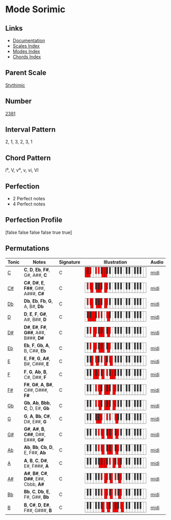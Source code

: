 # Mode Sorimic

## Links

- [Documentation](index.md)
- [Scales Index](Scales.md)
- [Modes Index](Modes.md)
- [Chords Index](Chords.md)

## Parent Scale

[Stythimic](ScaleStythimic.md)

## Number

[2381](https://ianring.com/musictheory/scales/2381)

## Interval Pattern

2, 1, 3, 2, 3, 1

## Chord Pattern

i⁰, V, v⁰, v, vi, VI

## Perfection

- 2 Perfect notes
- 4 Perfect notes

## Perfection Profile

[false false false false true true]

## Permutations

| Tonic | Notes | Signature | Illustration | Audio |
|-------|-------|-----------|--------------|-------|
| [C](ModeCNaturalSorimic.md) | **C**, **D**, **Eb**, **F#**, G#, A##, **C** | C | ![CNaturalSorimic](ModeCNaturalSorimic.png) | [midi](https://github.com/edipermadi/music/blob/main/docs/ModeCNaturalSorimic.mid?raw=true) |
| [C#](ModeCSharpSorimic.md) | **C#**, **D#**, **E**, **F##**, G##, A###, **C#** | C | ![CSharpSorimic](ModeCSharpSorimic.png) | [midi](https://github.com/edipermadi/music/blob/main/docs/ModeCSharpSorimic.mid?raw=true) |
| [Db](ModeDFlatSorimic.md) | **Db**, **Eb**, **Fb**, **G**, A, B#, **Db** | C | ![DFlatSorimic](ModeDFlatSorimic.png) | [midi](https://github.com/edipermadi/music/blob/main/docs/ModeDFlatSorimic.mid?raw=true) |
| [D](ModeDNaturalSorimic.md) | **D**, **E**, **F**, **G#**, A#, B##, **D** | C | ![DNaturalSorimic](ModeDNaturalSorimic.png) | [midi](https://github.com/edipermadi/music/blob/main/docs/ModeDNaturalSorimic.mid?raw=true) |
| [D#](ModeDSharpSorimic.md) | **D#**, **E#**, **F#**, **G##**, A##, B###, **D#** | C | ![DSharpSorimic](ModeDSharpSorimic.png) | [midi](https://github.com/edipermadi/music/blob/main/docs/ModeDSharpSorimic.mid?raw=true) |
| [Eb](ModeEFlatSorimic.md) | **Eb**, **F**, **Gb**, **A**, B, C##, **Eb** | C | ![EFlatSorimic](ModeEFlatSorimic.png) | [midi](https://github.com/edipermadi/music/blob/main/docs/ModeEFlatSorimic.mid?raw=true) |
| [E](ModeENaturalSorimic.md) | **E**, **F#**, **G**, **A#**, B#, C###, **E** | C | ![ENaturalSorimic](ModeENaturalSorimic.png) | [midi](https://github.com/edipermadi/music/blob/main/docs/ModeENaturalSorimic.mid?raw=true) |
| [F](ModeFNaturalSorimic.md) | **F**, **G**, **Ab**, **B**, C#, D##, **F** | C | ![FNaturalSorimic](ModeFNaturalSorimic.png) | [midi](https://github.com/edipermadi/music/blob/main/docs/ModeFNaturalSorimic.mid?raw=true) |
| [F#](ModeFSharpSorimic.md) | **F#**, **G#**, **A**, **B#**, C##, D###, **F#** | C | ![FSharpSorimic](ModeFSharpSorimic.png) | [midi](https://github.com/edipermadi/music/blob/main/docs/ModeFSharpSorimic.mid?raw=true) |
| [Gb](ModeGFlatSorimic.md) | **Gb**, **Ab**, **Bbb**, **C**, D, E#, **Gb** | C | ![GFlatSorimic](ModeGFlatSorimic.png) | [midi](https://github.com/edipermadi/music/blob/main/docs/ModeGFlatSorimic.mid?raw=true) |
| [G](ModeGNaturalSorimic.md) | **G**, **A**, **Bb**, **C#**, D#, E##, **G** | C | ![GNaturalSorimic](ModeGNaturalSorimic.png) | [midi](https://github.com/edipermadi/music/blob/main/docs/ModeGNaturalSorimic.mid?raw=true) |
| [G#](ModeGSharpSorimic.md) | **G#**, **A#**, **B**, **C##**, D##, E###, **G#** | C | ![GSharpSorimic](ModeGSharpSorimic.png) | [midi](https://github.com/edipermadi/music/blob/main/docs/ModeGSharpSorimic.mid?raw=true) |
| [Ab](ModeAFlatSorimic.md) | **Ab**, **Bb**, **Cb**, **D**, E, F##, **Ab** | C | ![AFlatSorimic](ModeAFlatSorimic.png) | [midi](https://github.com/edipermadi/music/blob/main/docs/ModeAFlatSorimic.mid?raw=true) |
| [A](ModeANaturalSorimic.md) | **A**, **B**, **C**, **D#**, E#, F###, **A** | C | ![ANaturalSorimic](ModeANaturalSorimic.png) | [midi](https://github.com/edipermadi/music/blob/main/docs/ModeANaturalSorimic.mid?raw=true) |
| [A#](ModeASharpSorimic.md) | **A#**, **B#**, **C#**, **D##**, E##, Cbbb, **A#** | C | ![ASharpSorimic](ModeASharpSorimic.png) | [midi](https://github.com/edipermadi/music/blob/main/docs/ModeASharpSorimic.mid?raw=true) |
| [Bb](ModeBFlatSorimic.md) | **Bb**, **C**, **Db**, **E**, F#, G##, **Bb** | C | ![BFlatSorimic](ModeBFlatSorimic.png) | [midi](https://github.com/edipermadi/music/blob/main/docs/ModeBFlatSorimic.mid?raw=true) |
| [B](ModeBNaturalSorimic.md) | **B**, **C#**, **D**, **E#**, F##, G###, **B** | C | ![BNaturalSorimic](ModeBNaturalSorimic.png) | [midi](https://github.com/edipermadi/music/blob/main/docs/ModeBNaturalSorimic.mid?raw=true) |
